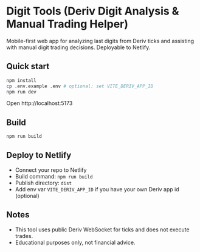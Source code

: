# Digit Tools (Deriv Digit Analysis & Manual Trading Helper)

Mobile-first web app for analyzing last digits from Deriv ticks and assisting with manual digit trading decisions. Deployable to Netlify.

## Quick start

```bash
npm install
cp .env.example .env # optional: set VITE_DERIV_APP_ID
npm run dev
```

Open http://localhost:5173

## Build

```bash
npm run build
```

## Deploy to Netlify

- Connect your repo to Netlify
- Build command: `npm run build`
- Publish directory: `dist`
- Add env var `VITE_DERIV_APP_ID` if you have your own Deriv app id (optional)

## Notes

- This tool uses public Deriv WebSocket for ticks and does not execute trades.
- Educational purposes only, not financial advice.
